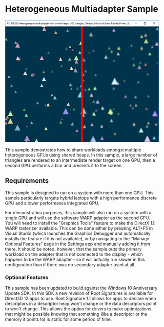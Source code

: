 # Heterogeneous Multiadapter Sample
![HeterogeneousMultiadapter GUI UWP](src/D3D12HeterogeneousMultiadapter.png)

This sample demostrates how to share workloads amongst multiple heterogeneous GPUs using shared heaps. In this sample, a large number of triangles are rendered to an intermediate render target on one GPU, then a second GPU performs a blur and presents it to the screen.

## Requirements
This sample is designed to run on a system with more than one GPU. This sample particularly targets hybrid laptops with a high performance discrete GPU and a lower performance integrated GPU.

For demonstration purposes, this sample will also run on a system with a single GPU and will use the software WARP adapter as the second GPU. You will need to install the "Graphics Tools" feature to make the DirectX 12 WARP rasterizer available. This can be done either by pressing ALT+F5 in Visual Studio (which launches the Graphics Debugger and automatically installs the feature if it is not available), or by navigating to the "Manage Optional Features" page in the Settings app and manually adding it from there. It should be noted, however, that the sample puts the primary workload on the adapter that is not connected to the display - which happens to be the WARP adapter - so it will actually run slower in this configuration than if there was no secondary adapter used at all.

### Optional Features
This sample has been updated to build against the Windows 10 Anniversary Update SDK. In this SDK a new revision of Root Signatures is available for Direct3D 12 apps to use. Root Signature 1.1 allows for apps to declare when descriptors in a descriptor heap won't change or the data descriptors point to won't change.  This allows the option for drivers to make optimizations that might be possible knowing that something (like a descriptor or the memory it points to) is static for some period of time.